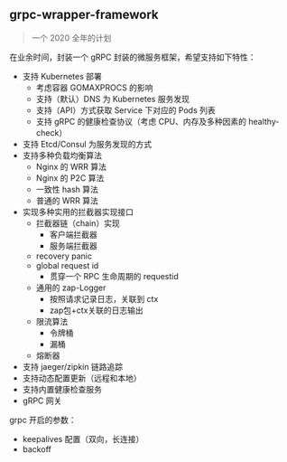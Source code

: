 ##  grpc-wrapper-framework

>   一个 2020 全年的计划

在业余时间，封装一个 gRPC 封装的微服务框架，希望支持如下特性：

-   支持 Kubernetes 部署
    *   考虑容器 GOMAXPROCS 的影响
    *   支持（默认）DNS 为 Kubernetes 服务发现
    *   支持（API）方式获取 Service 下对应的 Pods 列表
    *   支持 gRPC 的健康检查协议（考虑 CPU、内存及多种因素的 healthy-check）
-	支持 Etcd/Consul 为服务发现的方式
-	支持多种负载均衡算法
	*	Nginx 的 WRR 算法
	*	Nginx 的 P2C 算法
	*	一致性 hash 算法
	*	普通的 WRR 算法
-	实现多种实用的拦截器实现接口
	*	拦截器链（chain）实现
		*	客户端拦截器
		*	服务端拦截器
	*	recovery panic
	*	global request id
		*	贯穿一个 RPC 生命周期的 requestid
	*	通用的 zap-Logger
		*	按照请求记录日志，关联到 ctx
		*	zap包+ctx关联的日志输出
	*	限流算法
		*	令牌桶
		*	漏桶
	*	熔断器
-	支持 jaeger/zipkin 链路追踪
-	支持动态配置更新（远程和本地）
-	支持内置健康检查服务
-	gRPC 网关


grpc 开启的参数：
-	keepalives 配置（双向，长连接）
-	backoff